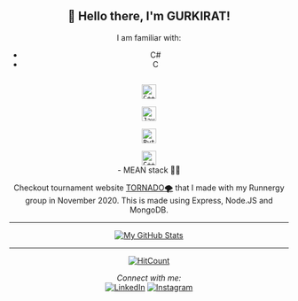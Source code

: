 <div align="center">
<h2> 👋 Hello there, I'm GURKIRAT!</h2>
</div>

<div align="center">
I am familiar with:
 
- C#
- C
<code>
<img alt="C++" width="26px" src="https://img.icons8.com/color/48/000000/c-plus-plus-logo.png"/>
</code>
<code>
<img alt="Java" width="26px" src="https://img.icons8.com/color/240/000000/java-coffee-cup-logo.png">
</code>
<code>
<img alt="Python" width="26px" src="https://img.icons8.com/color/240/000000/python.png">
</code>
<code>
<img alt="C++" width="26px" src="https://img.icons8.com/color/48/000000/mongodb.png"/>
</code>
- MEAN stack 👨‍💻

 Checkout tournament website 
<a href="https://tornado-runnergy.herokuapp.com/" target="_blank">TORNADO🌪️</a>
 that I made with my Runnergy group in November 2020. This is made using Express, Node.JS and MongoDB.
 
---


<!--<img align="center" src="https://github-readme-stats.vercel.app/api/<CARD_TYPE>/?username=khaira777&theme=<THEME_NAME>" />-->

[![My GitHub Stats](https://github-readme-stats.vercel.app/api/?username=khaira777&count_private=true&theme=tokyonight&showicons=true)]()<br>
<!--[![My GitHub Language Stats](https://github-readme-stats.vercel.app/api/top-langs/?username=khaira777&langs_count=5&theme=tokyonight)]()-->


---
[![HitCount](http://hits.dwyl.com/khaira777/khaira777.svg)](http://hits.dwyl.com/khaira777/khaira777)

<i>Connect with me:</i><br>
<a href="https://www.linkedin.com/in/gurkirat-khaira" target="_blank"><img src="https://img.shields.io/badge/LinkedIn-%230077B5.svg?&style=flat-square&logo=linkedin&logoColor=white" alt="LinkedIn"></a>
<a href="https://www.instagram.com/gurkirat_khaira/" target="_blank"><img src="https://img.shields.io/badge/Instagram-%23E4405F.svg?&style=flat-square&logo=instagram&logoColor=white" alt="Instagram"></a>

</div>

<!--
**khaira777/khaira777** is a ✨ _special_ ✨ repository because its `README.md` (this file) appears on your GitHub profile.

Here are some ideas to get you started:

- 🔭 I’m currently working on ...
- 🌱 I’m currently learning ...
- 👯 I’m looking to collaborate on ...
- 🤔 I’m looking for help with ...
- 💬 Ask me about ...
- 📫 How to reach me: ...
- 😄 Pronouns: ...
- ⚡ Fun fact: ...
-->
